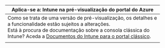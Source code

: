 |Aplica-se a: Intune na pré-visualização do portal do Azure |
|--|
|Como se trata de uma versão de pré-visualização, os detalhes e a funcionalidade estão sujeitos a alterações.<br>Está à procura de documentação sobre a consola clássica do Intune? Aceda a [Documentos do Intune para o portal clássico](https://docs.microsoft.com/intune/).|
| |


<!--HONumber=Feb17_HO1-->



